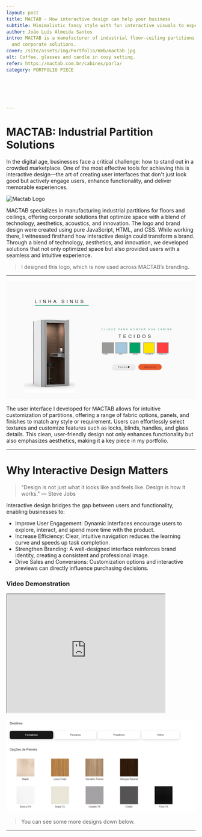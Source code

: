 ```yaml
---
layout: post
title: MACTAB - How interactive design can help your business
subtitle: Minimalistic fancy style with fun interactive visuals to experiment with the product.
author: João Luís Almeida Santos
intro: MACTAB is a manufacturer of industrial floor-ceiling partitions
  and corporate solutions.
cover: /site/assets/img/Portfolio/Web/mactab.jpg
alt: Coffee, glasses and candle in cozy setting.
refer: https://mactab.com.br/cabines/parla/
category: PORTFOLIO PIECE





---
```



# MACTAB: Industrial Partition Solutions

In the digital age, businesses face a critical challenge: how to stand out in a crowded marketplace. One of the most effective tools for achieving this is interactive design—the art of creating user interfaces that don't just look good but actively engage users, enhance functionality, and deliver memorable experiences.

![Mactab Logo](https://mactab.com.br/wp-content/uploads/2023/11/logo-mactab-novo.png)

MACTAB specializes in manufacturing industrial partitions for floors and ceilings, offering corporate solutions that optimize space with a blend of technology, aesthetics, acoustics, and innovation. The logo and brand design were created using pure JavaScript, HTML, and CSS.
While working there, I witnessed firsthand how interactive design could transform a brand. Through a blend of technology, aesthetics, and innovation, we developed solutions that not only optimized space but also provided users with a seamless and intuitive experience.
> I designed this logo, which is now used across MACTAB’s branding.

---

![Design Example 1](../assets/img/Portfolio/Web/Mactab/1.jpg)

The user interface I developed for MACTAB allows for intuitive customization of partitions, offering a range of fabric options, panels, and finishes to match any style or requirement. Users can effortlessly select textures and customize features such as locks, blinds, handles, and glass details. This clean, user-friendly design not only enhances functionality but also emphasizes aesthetics, making it a key piece in my portfolio.

---

# Why Interactive Design Matters
> "Design is not just what it looks like and feels like. Design is how it works."
— Steve Jobs

Interactive design bridges the gap between users and functionality, enabling businesses to:

- Improve User Engagement: Dynamic interfaces encourage users to explore, interact, and spend more time with the product.
- Increase Efficiency: Clear, intuitive navigation reduces the learning curve and speeds up task completion.
- Strengthen Branding: A well-designed interface reinforces brand identity, creating a consistent and professional image.
- Drive Sales and Conversions: Customization options and interactive previews can directly influence purchasing decisions.

### Video Demonstration

<iframe width="420" height="315"
src="https://www.youtube.com/embed/OFG6XV8jaBE">
</iframe>

![Design Example 2](../assets/img/Portfolio/Web/Mactab/2.png)


> You can see some more designs down below.

---


